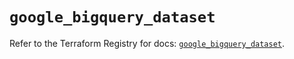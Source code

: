 # `google_bigquery_dataset`

Refer to the Terraform Registry for docs: [`google_bigquery_dataset`](https://registry.terraform.io/providers/hashicorp/google-beta/6.14.0/docs/resources/google_bigquery_dataset).
